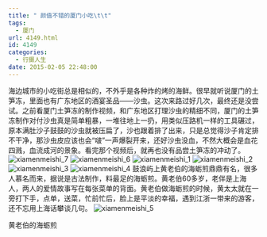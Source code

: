 ```yaml
---
title: " 颜值不错的厦门小吃\t\t"
tags:
  - 厦门
url: 4149.html
id: 4149
categories:
  - 行摄人生
date: 2015-02-05 22:48:00
---
```


海边城市的小吃街总是相似的，不外乎是各种炸的烤的海鲜。很早就听说厦门的土笋冻，里面也有广东地区的酒宴圣品——沙虫。这次来路过好几次，最终还是没尝试。之前看厦门土笋冻的制作视频，和广东地区打理沙虫的精细不同，厦门的土笋冻制作对付沙虫真是简单粗暴，一堆往地上一扔，用类似压路机一样的工具碾过，原本满肚沙子鼓鼓的沙虫就被压扁了，沙也跟着排了出来，只是总觉得沙子肯定排不干净，那沙虫皮应该也会“啵”一声爆裂开来，还好沙虫没血，不然大概会是血花四溅，血流成河的景象。看完那个视频后，就再也没有品尝土笋冻的冲动了。 ![xiamenmeishi_7](../../../images/2015/02/xiamenmeishi_7.jpg) ![xiamenmeishi_6](../../../images/2015/02/xiamenmeishi_6.jpg) ![xiamenmeishi_1](../../../images/2015/02/xiamenmeishi_1.jpg) ![xiamenmeishi_2](../../../images/2015/02/xiamenmeishi_2.jpg) ![xiamenmeishi_3](../../../images/2015/02/xiamenmeishi_3.jpg) ![xiamenmeishi_4](../../../images/2015/02/xiamenmeishi_4.jpg) 鼓浪屿上黄老伯的海蛎煎鼎鼎有名，很多人慕名而来，据说是古法制作，料最足的海蛎煎。黄老伯60多岁，老伴是上海人，两人的爱情故事写在每张菜单的背面。黄老伯做海蛎煎的时候，黄太太就在一旁打下手，点单，送菜，忙前忙后，脸上是平淡的幸福，遇到江浙一带来的游客，还不忘用上海话攀谈几句。 ![xiamenmeishi_5](../../../images/2015/02/xiamenmeishi_5.jpg)

黄老伯的海蛎煎